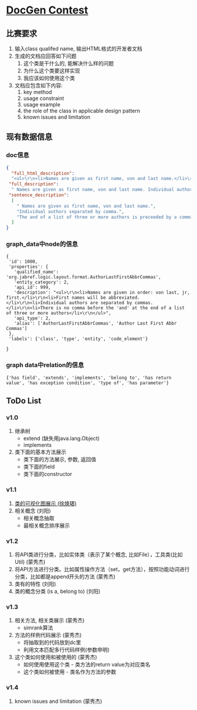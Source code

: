 # [DocGen Contest](https://dysdoc.github.io/docgen2/index.html)



## 比赛要求

1. 输入class qualifed name, 输出HTML格式的开发者文档
2. 生成的文档应回答如下问题
   1. 这个类是干什么的, 能解决什么样的问题
   2. 为什么这个类要这样实现
   3. 我应该如何使用这个类
3. 文档应包含如下内容:
   1. key method
   2. usage constraint
   3. usage example
   4. the role of the class in applicable design pattern
   5. known issues and limitation



## 现有数据信息

### doc信息

```json
{
  "full_html_description": 
  "<ul>\r\n<li>Names are given as first name, von and last name.</li>\r\n<li>Individual authors separated by comma.</li>\r\n<li>The and of a list of three or more authors is preceeded by a comma\r\n(Oxford comma)</li>\r\n</ul>",
 "full_description": 
  " Names are given as first name, von and last name. Individual authors separated by comma. The and of a list of three or more authors is preceeded by a comma (Oxford comma) ",
 "sentence_description": 
  [
    " Names are given as first name, von and last name.",
    "Individual authors separated by comma.",
    "The and of a list of three or more authors is preceeded by a comma (Oxford comma)"
  ]
}
```

### graph_data中node的信息

```
{
 'id': 1000, 
 'properties': {
   'qualified_name': 'org.jabref.logic.layout.format.AuthorLastFirstAbbrCommas', 
   'entity_category': 2, 
   'api_id': 999, 
   'description': "<ul>\r\n<li>Names are given in order: von last, jr, first.</li>\r\n<li>First names will be abbreviated.</li>\r\n<li>Individual authors are separated by commas.</li>\r\n<li>There is no comma before the 'and' at the end of a list of three or more authors</li>\r\n</ul>", 
   'api_type': 2, 
   'alias': ['AuthorLastFirstAbbrCommas', 'Author Last First Abbr Commas']
 }, 
 'labels': {'class', 'type', 'entity', 'code_element'}
  
}
```

### graph data中relation的信息

```
{'has field', 'extends', 'implements', 'belong to', 'has return value', 'has exception condition', 'type of', 'has parameter'}
```



## ToDo List

### v1.0

1. 继承树 
   - extend (缺失用java.lang.Object)
   - implements 
2. 类下面的基本方法展示
   - 类下面的方法展示, 参数, 返回值
   - 类下面的field
   - 类下面的constructor

### v1.1 

1. [类的可视化图展示 (徐焕珺)](http://bigcode.fudan.edu.cn/kg/index.html#/ElementGraph/890)
2. 相关概念 (刘阳)
   - 相关概念抽取
   - 最相关概念排序展示

### v1.2

1. 将API类进行分类，比如实体类（表示了某个概念, 比如File），工具类(比如Util) (蒙秀杰)
2. 将API方法进行分类。比如属性操作方法（set，get方法），按照功能动词进行分类，比如都是append开头的方法 (蒙秀杰)
3. 类有的特性 (刘阳)
4. 类的概念分类 (is a, belong to) (刘阳)

### v1.3

1. 相关方法, 相关类展示 (蒙秀杰)
   - simrank算法
2. 方法的样例代码展示 (蒙秀杰)
   - 将抽取到的代码放到dc里
   - 利用文本匹配多行代码样例(参数申明)
3. 这个类如何使用和被使用的 (蒙秀杰)
   - 如何使用使用这个类 - 类方法的return value为对应类名
   - 这个类如何被使用 - 类名作为方法的参数

### v1.4

1. known issues and limitation (蒙秀杰)






